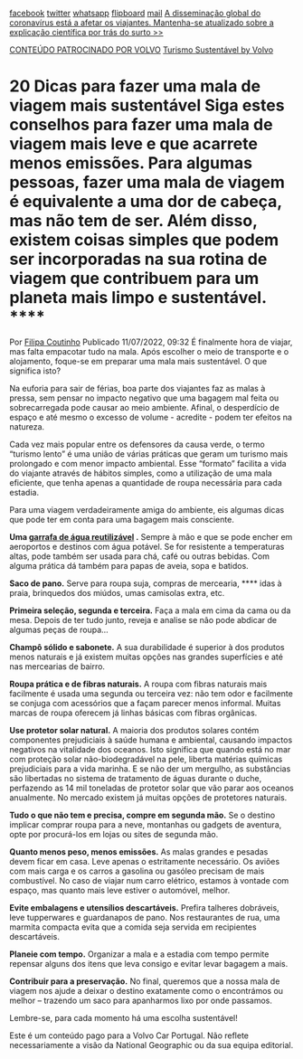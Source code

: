 [facebook](https://www.facebook.com/sharer/sharer.php?u=https%3A%2F%2Fwww.natgeo.pt%2Fviagem-e-aventuras%2F2022%2F06%2F20-dicas-para-fazer-uma-mala-de-viagem-mais-sustentavel) [twitter](https://twitter.com/share?url=https%3A%2F%2Fwww.natgeo.pt%2Fviagem-e-aventuras%2F2022%2F06%2F20-dicas-para-fazer-uma-mala-de-viagem-mais-sustentavel&via=natgeo&text=20%20Dicas%20para%20fazer%20uma%20mala%20de%20viagem%20mais%20sustent%C3%A1vel) [whatsapp](https://web.whatsapp.com/send?text=https%3A%2F%2Fwww.natgeo.pt%2Fviagem-e-aventuras%2F2022%2F06%2F20-dicas-para-fazer-uma-mala-de-viagem-mais-sustentavel) [flipboard](https://share.flipboard.com/bookmarklet/popout?v=2&title=20%20Dicas%20para%20fazer%20uma%20mala%20de%20viagem%20mais%20sustent%C3%A1vel&url=https%3A%2F%2Fwww.natgeo.pt%2Fviagem-e-aventuras%2F2022%2F06%2F20-dicas-para-fazer-uma-mala-de-viagem-mais-sustentavel) [mail](mailto:?subject=NatGeo&body=https%3A%2F%2Fwww.natgeo.pt%2Fviagem-e-aventuras%2F2022%2F06%2F20-dicas-para-fazer-uma-mala-de-viagem-mais-sustentavel%20-%2020%20Dicas%20para%20fazer%20uma%20mala%20de%20viagem%20mais%20sustent%C3%A1vel) [A disseminação global do coronavírus está a afetar os viajantes. Mantenha-se atualizado sobre a explicação científica por trás do surto >>](https://www.natgeo.pt/coronavirus) 

[CONTEÚDO PATROCINADO POR VOLVO](https://www.volvocars.com/pt) [Turismo Sustentável by Volvo](https://www.volvocars.com/pt) 
# 20 Dicas para fazer uma mala de viagem mais sustentável Siga estes conselhos para fazer uma mala de viagem mais leve e que acarrete menos emissões. Para algumas pessoas, fazer uma mala de viagem é equivalente a uma dor de cabeça, mas não tem de ser. Além disso, existem coisas simples que podem ser incorporadas na sua rotina de viagem que contribuem para um planeta mais limpo e sustentável. **** 

Por [Filipa Coutinho](https://www.natgeo.pt/autor/filipa-coutinho) Publicado 11/07/2022, 09:32 É finalmente hora de viajar, mas falta empacotar tudo na mala. Após escolher o meio de transporte e o alojamento, foque-se em preparar uma mala mais sustentável. O que significa isto? 

Na euforia para sair de férias, boa parte dos viajantes faz as malas à pressa, sem pensar no impacto negativo que uma bagagem mal feita ou sobrecarregada pode causar ao meio ambiente. Afinal, o desperdício de espaço e até mesmo o excesso de volume - acredite - podem ter efeitos na natureza. 

Cada vez mais popular entre os defensores da causa verde, o termo “turismo lento” é uma união de várias práticas que geram um turismo mais prolongado e com menor impacto ambiental. Esse “formato” facilita a vida do viajante através de hábitos simples, como a utilização de uma mala eficiente, que tenha apenas a quantidade de roupa necessária para cada estadia. 

Para uma viagem verdadeiramente amiga do ambiente, eis algumas dicas que pode ter em conta para uma bagagem mais consciente. 

**Uma [garrafa de água reutilizável](https://collection.volvocars.com/en/water-bottle-2) .** Sempre à mão e que se pode encher em aeroportos e destinos com água potável. Se for resistente a temperaturas altas, pode também ser usada para chá, café ou outras bebidas. Com alguma prática dá também para papas de aveia, sopa e batidos. 

**Saco de pano.** Serve para roupa suja, compras de mercearia, **** idas à praia, brinquedos dos miúdos, umas camisolas extra, etc. 

**Primeira seleção, segunda e terceira.** Faça a mala em cima da cama ou da mesa. Depois de ter tudo junto, reveja e analise se não pode abdicar de algumas peças de roupa… 

**Champô sólido e sabonete.** A sua durabilidade é superior à dos produtos menos naturais e já existem muitas opções nas grandes superfícies e até nas mercearias de bairro. 

**Roupa prática e de fibras naturais.** A roupa com fibras naturais mais facilmente é usada uma segunda ou terceira vez: não tem odor e facilmente se conjuga com acessórios que a façam parecer menos informal. Muitas marcas de roupa oferecem já linhas básicas com fibras orgânicas. 

**Use protetor solar natural.** A maioria dos produtos solares contém componentes prejudiciais à saúde humana e ambiental, causando impactos negativos na vitalidade dos oceanos. Isto significa que quando está no mar com proteção solar não-biodegradável na pele, liberta matérias químicas prejudiciais para a vida marinha. E se não der um mergulho, as substâncias são libertadas no sistema de tratamento de águas durante o duche, perfazendo as 14 mil toneladas de protetor solar que vão parar aos oceanos anualmente. No mercado existem já muitas opções de protetores naturais. 

**Tudo o que não tem e precisa, compre em segunda mão.** Se o destino implicar comprar roupa para a neve, montanhas ou gadgets de aventura, opte por procurá-los em lojas ou sites de segunda mão. 

**Quanto menos peso, menos emissões.** As malas grandes e pesadas devem ficar em casa. Leve apenas o estritamente necessário. Os aviões com mais carga e os carros a gasolina ou gasóleo precisam de mais combustível. No caso de viajar num carro elétrico, estamos à vontade com espaço, mas quanto mais leve estiver o automóvel, melhor. 

**Evite embalagens e utensílios descartáveis.** Prefira talheres dobráveis, leve tupperwares e guardanapos de pano. Nos restaurantes de rua, uma marmita compacta evita que a comida seja servida em recipientes descartáveis. 

**Planeie com tempo.** Organizar a mala e a estadia com tempo permite repensar alguns dos itens que leva consigo e evitar levar bagagem a mais. 

**Contribuir para a preservação.** No final, queremos que a nossa mala de viagem nos ajude a deixar o destino exatamente como o encontrámos ou melhor – trazendo um saco para apanharmos lixo por onde passamos. 

Lembre-se, para cada momento há uma escolha sustentável! 

Este é um conteúdo pago para a Volvo Car Portugal. Não reflete necessariamente a visão da National Geographic ou da sua equipa editorial. 

